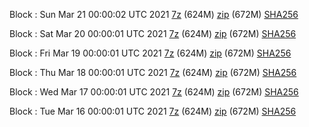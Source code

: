 Block : Sun Mar 21 00:00:02 UTC 2021 [7z](https://transfer.sh/i4OPU/bootstrap.dat.20210321.7z) (624M) [zip](https://transfer.sh/PBfO1/bootstrap.dat.20210321.zip) (672M) [SHA256](https://transfer.sh/11wZd8/sha256.txt)

Block : Sat Mar 20 00:00:01 UTC 2021 [7z](https://transfer.sh/emWuI/bootstrap.dat.20210320.7z) (624M) [zip](https://transfer.sh/oD3Kx/bootstrap.dat.20210320.zip) (672M) [SHA256](https://transfer.sh/LZSKQ/sha256.txt)

Block : Fri Mar 19 00:00:01 UTC 2021 [7z](https://transfer.sh/ZuI7Q/bootstrap.dat.20210319.7z) (624M) [zip](https://transfer.sh/E2fmL/bootstrap.dat.20210319.zip) (672M) [SHA256](https://transfer.sh/gfeyU/sha256.txt)

Block : Thu Mar 18 00:00:01 UTC 2021 [7z](https://transfer.sh/f6o2i/bootstrap.dat.20210318.7z) (624M) [zip](https://transfer.sh/yudve/bootstrap.dat.20210318.zip) (672M) [SHA256](https://transfer.sh/AF2M2/sha256.txt)

Block : Wed Mar 17 00:00:01 UTC 2021 [7z](https://transfer.sh/t8ZA5/bootstrap.dat.20210317.7z) (624M) [zip](https://transfer.sh/neg9e/bootstrap.dat.20210317.zip) (672M) [SHA256](https://transfer.sh/lNG9S/sha256.txt)

Block : Tue Mar 16 00:00:01 UTC 2021 [7z](https://transfer.sh/MDC6z/bootstrap.dat.20210316.7z) (624M) [zip](https://transfer.sh/7OIf0/bootstrap.dat.20210316.zip) (672M) [SHA256](https://transfer.sh/1qpUy/sha256.txt)
